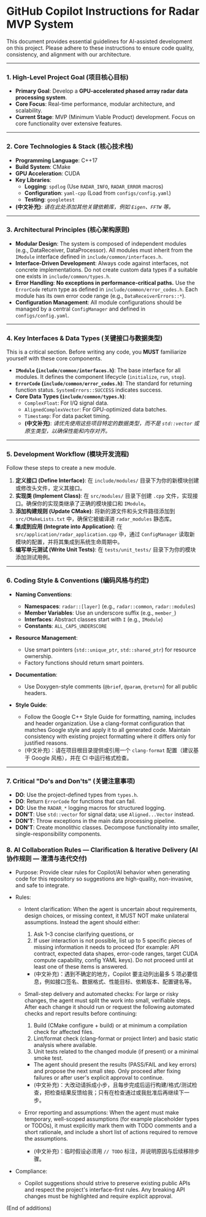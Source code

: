 # GitHub Copilot Instructions for Radar MVP System

This document provides essential guidelines for AI-assisted development on this project. Please adhere to these instructions to ensure code quality, consistency, and alignment with our architecture.

---

### 1. High-Level Project Goal (项目核心目标)

- **Primary Goal**: Develop a **GPU-accelerated phased array radar data processing system**.
- **Core Focus**: Real-time performance, modular architecture, and scalability.
- **Current Stage**: MVP (Minimum Viable Product) development. Focus on core functionality over extensive features.

---

### 2. Core Technologies & Stack (核心技术栈)

- **Programming Language**: C++17
- **Build System**: CMake
- **GPU Acceleration**: CUDA
- **Key Libraries**:
    - **Logging**: `spdlog` (Use `RADAR_INFO`, `RADAR_ERROR` macros)
    - **Configuration**: `yaml-cpp` (Load from `configs/config.yaml`)
    - **Testing**: `googletest`
- **(中文补充)**: *请在此处添加其他关键依赖库，例如 `Eigen`、`FFTW` 等。*

---

### 3. Architectural Principles (核心架构原则)

- **Modular Design**: The system is composed of independent modules (e.g., DataReceiver, DataProcessor). All modules must inherit from the `IModule` interface defined in `include/common/interfaces.h`.
- **Interface-Driven Development**: Always code against interfaces, not concrete implementations. Do not create custom data types if a suitable one exists in `include/common/types.h`.
- **Error Handling**: **No exceptions in performance-critical paths.** Use the `ErrorCode` return type as defined in `include/common/error_codes.h`. Each module has its own error code range (e.g., `DataReceiverErrors::*`).
- **Configuration Management**: All module configurations should be managed by a central `ConfigManager` and defined in `configs/config.yaml`.

---

### 4. Key Interfaces & Data Types (关键接口与数据类型)

This is a critical section. Before writing any code, you **MUST** familiarize yourself with these core components.

- **`IModule` (`include/common/interfaces.h`)**: The base interface for all modules. It defines the component lifecycle (`initialize`, `run`, `stop`).
- **`ErrorCode` (`include/common/error_codes.h`)**: The standard for returning function status. `SystemErrors::SUCCESS` indicates success.
- **Core Data Types (`include/common/types.h`)**:
    - `ComplexFloat`: For I/Q signal data.
    - `AlignedComplexVector`: For GPU-optimized data batches.
    - `Timestamp`: For data packet timing.
    - **(中文补充)**: *请优先使用这些项目特定的数据类型，而不是 `std::vector` 或原生类型，以确保性能和内存对齐。*

---

### 5. Development Workflow (模块开发流程)

Follow these steps to create a new module.

1.  **定义接口 (Define Interface)**: 在 `include/modules/` 目录下为你的新模块创建或修改头文件，定义其接口。
2.  **实现类 (Implement Class)**: 在 `src/modules/` 目录下创建 `.cpp` 文件，实现接口。确保你的实现类继承了正确的模块接口和 `IModule`。
3.  **添加构建规则 (Update CMake)**: 将新的源文件和头文件路径添加到 `src/CMakeLists.txt` 中，确保它被编译进 `radar_modules` 静态库。
4.  **集成到应用 (Integrate into Application)**: 在 `src/application/radar_application.cpp` 中，通过 `ConfigManager` 读取新模块的配置，并将其集成到系统生命周期中。
5.  **编写单元测试 (Write Unit Tests)**: 在 `tests/unit_tests/` 目录下为你的模块添加测试用例。

---

### 6. Coding Style & Conventions (编码风格与约定)

- **Naming Conventions**:
    - **Namespaces**: `radar::[layer]` (e.g., `radar::common`, `radar::modules`)
    - **Member Variables**: Use an underscore suffix (e.g., `member_`)
    - **Interfaces**: Abstract classes start with `I` (e.g., `IModule`)
    - **Constants**: `ALL_CAPS_UNDERSCORE`
- **Resource Management**:
    - Use smart pointers (`std::unique_ptr`, `std::shared_ptr`) for resource ownership.
    - Factory functions should return smart pointers.
- **Documentation**:
    - Use Doxygen-style comments (`@brief`, `@param`, `@return`) for all public headers.

- **Style Guide**:
    - Follow the Google C++ Style Guide for formatting, naming, includes and header organization. Use a clang-format configuration that matches Google style and apply it to all generated code. Maintain consistency with existing project formatting where it differs only for justified reasons.
    - (中文补充)：请在项目根目录提供或引用一个 `clang-format` 配置（建议基于 Google 风格），并在 CI 中运行格式检查。

---

### 7. Critical "Do's and Don'ts" (关键注意事项)

- **DO**: Use the project-defined types from `types.h`.
- **DO**: Return `ErrorCode` for functions that can fail.
- **DO**: Use the `RADAR_*` logging macros for structured logging.
- **DON'T**: Use `std::vector` for signal data; use `Aligned...Vector` instead.
- **DON'T**: Throw exceptions in the main data processing pipeline.
- **DON'T**: Create monolithic classes. Decompose functionality into smaller, single-responsibility components.

### 8. AI Collaboration Rules — Clarification & Iterative Delivery (AI 协作规则 — 澄清与迭代交付)

- Purpose:
    Provide clear rules for Copilot/AI behavior when generating code for this repository so suggestions are high-quality, non-invasive, and safe to integrate.

- Rules:
    - Intent clarification: When the agent is uncertain about requirements, design choices, or missing context, it MUST NOT make unilateral assumptions. Instead the agent should either:
        1. Ask 1–3 concise clarifying questions, or
        2. If user interaction is not possible, list up to 5 specific pieces of missing information it needs to proceed (for example: API contract, expected data shapes, error-code ranges, target CUDA compute capability, config YAML keys). Do not proceed until at least one of these items is answered.
        - (中文补充)：遇到不确定的地方，Copilot 要主动列出最多 5 项必要信息，例如接口签名、数据格式、性能目标、依赖版本、配置键名等。

    - Small-step delivery and automated checks: For large or risky changes, the agent must split the work into small, verifiable steps. After each change it should run or request the following automated checks and report results before continuing:
        1. Build (CMake configure + build) or at minimum a compilation check for affected files.
        2. Lint/format check (clang-format or project linter) and basic static analysis where available.
        3. Unit tests related to the changed module (if present) or a minimal smoke test.
        - The agent should present the results (PASS/FAIL and key errors) and propose the next small step. Only proceed after fixing failures or after user's explicit approval to continue.
        - (中文补充)：大改动请拆成小步，且每步完成后运行构建/格式/测试检查，把检查结果反馈给我；只有在检查通过或我批准后再继续下一步。

    - Error reporting and assumptions: When the agent must make temporary, well-scoped assumptions (for example placeholder types or TODOs), it must explicitly mark them with TODO comments and a short rationale, and include a short list of actions required to remove the assumptions.
        - (中文补充)：临时假设必须用 `// TODO` 标注，并说明原因与后续移除步骤。

- Compliance:
    - Copilot suggestions should strive to preserve existing public APIs and respect the project's interface-first rules. Any breaking API changes must be highlighted and require explicit approval.

(End of additions)
